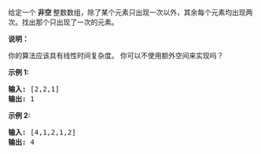 <html>
 <body>
  <p>
   给定一个
   <strong>
    非空
   </strong>
   整数数组，除了某个元素只出现一次以外，其余每个元素均出现两次。找出那个只出现了一次的元素。
  </p>
  <p>
   <strong>
    说明：
   </strong>
  </p>
  <p>
   你的算法应该具有线性时间复杂度。 你可以不使用额外空间来实现吗？
  </p>
  <p>
   <strong>
    示例 1:
   </strong>
  </p>
  <pre><strong>输入:</strong> [2,2,1]
<strong>输出:</strong> 1
</pre>
  <p>
   <strong>
    示例 2:
   </strong>
  </p>
  <pre><strong>输入:</strong> [4,1,2,1,2]
<strong>输出:</strong> 4</pre>
 </body>
</html>